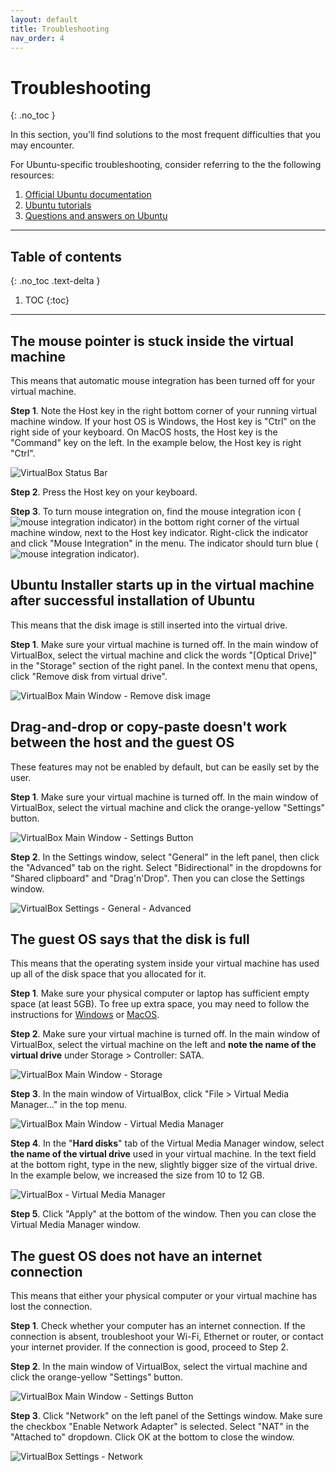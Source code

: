 ```yaml
---
layout: default
title: Troubleshooting
nav_order: 4
---
```


# Troubleshooting
{: .no_toc }

In this section, you'll find solutions to the most frequent difficulties that you may encounter. 

For Ubuntu-specific troubleshooting, consider referring to the the following resources:

1. [Official Ubuntu documentation](https://help.ubuntu.com/)
2. [Ubuntu tutorials](https://ubuntu.com/tutorials)
3. [Questions and answers on Ubuntu](https://askubuntu.com/)

---

## Table of contents
{: .no_toc .text-delta }

1. TOC
{:toc}

---

## The mouse pointer is stuck inside the virtual machine

This means that automatic mouse integration has been turned off for your virtual machine.

**Step 1**. Note the Host key in the right bottom corner of your running virtual machine window. If your host OS is Windows, the Host key is "Ctrl" on the right side of your keyboard. On MacOS hosts, the Host key is the "Command" key on the left. In the example below, the Host key is right "Ctrl".

![VirtualBox Status Bar](./assets/VB-status-bar.png)

**Step 2**. Press the Host key on your keyboard.

**Step 3**. To turn mouse integration on, find the mouse integration icon (![mouse integration indicator](./assets/mouse-integration-off.png)) in the bottom right corner of the virtual machine window, next to the Host key indicator. Right-click the indicator and click "Mouse Integration" in the menu. The indicator should turn blue (![mouse integration indicator](./assets/mouse-integration-on.png)).

## Ubuntu Installer starts up in the virtual machine after successful installation of Ubuntu

This means that the disk image is still inserted into the virtual drive.

**Step 1**. Make sure your virtual machine is turned off. In the main window of VirtualBox, select the virtual machine and click the words "[Optical Drive]" in the "Storage" section of the right panel. In the context menu that opens, click "Remove disk from virtual drive".

![VirtualBox Main Window - Remove disk image](./assets/VB-remove-disk-image.png)

## Drag-and-drop or copy-paste doesn't work between the host and the guest OS

These features may not be enabled by default, but can be easily set by the user.

**Step 1**. Make sure your virtual machine is turned off. In the main window of VirtualBox, select the virtual machine and click the orange-yellow "Settings" button.

![VirtualBox Main Window - Settings Button](./assets/VM-11-settings.png)

**Step 2**. In the Settings window, select "General" in the left panel, then click the "Advanced" tab on the right. Select "Bidirectional" in the dropdowns for "Shared clipboard" and "Drag'n'Drop". Then you can close the Settings window.

![VirtualBox Settings - General - Advanced](./assets/VB-settings-advanced.png)

## The guest OS says that the disk is full

This means that the operating system inside your virtual machine has used up all of the disk space that you allocated for it.

**Step 1**. Make sure your physical computer or laptop has sufficient empty space (at least 5GB). To free up extra space, you may need to follow the instructions for [Windows](https://support.microsoft.com/en-us/windows/free-up-drive-space-in-windows-a18fae02-a0fa-8df9-9838-8970f9939de4#WindowsVersion=Windows_10) or [MacOS](https://support.apple.com/en-us/HT206996).

**Step 2**. Make sure your virtual machine is turned off. In the main window of VirtualBox, select the virtual machine on the left and **note the name of the virtual drive** under Storage > Controller: SATA.

![VirtualBox Main Window - Storage](./assets/VB-storage.png)

**Step 3**. In the main window of VirtualBox, click "File > Virtual Media Manager..." in the top menu.

![VirtualBox Main Window - Virtual Media Manager](./assets/VB-VMM.png)

**Step 4**. In the "**Hard disks**" tab of the Virtual Media Manager window, select **the name of the virtual drive** used in your virtual machine. In the text field at the bottom right, type in the new, slightly bigger size of the virtual drive. In the example below, we increased the size from 10 to 12 GB.

![VirtualBox - Virtual Media Manager](./assets/VB-VMM-window.png)

**Step 5**. Click "Apply" at the bottom of the window. Then you can close the Virtual Media Manager window.

## The guest OS does not have an internet connection

This means that either your physical computer or your virtual machine has lost the connection.

**Step 1**. Check whether your computer has an internet connection. If the connection is absent, troubleshoot your Wi-Fi, Ethernet or router, or contact your internet provider. If the connection is good, proceed to Step 2.

**Step 2**. In the main window of VirtualBox, select the virtual machine and click the orange-yellow "Settings" button.

![VirtualBox Main Window - Settings Button](./assets/VM-11-settings.png)

**Step 3**. Click "Network" on the left panel of the Settings window. Make sure the checkbox "Enable Network Adapter" is selected. Select "NAT" in the "Attached to" dropdown. Click OK at the bottom to close the window.

![VirtualBox Settings - Network](./assets/VB-settings-network.png)
